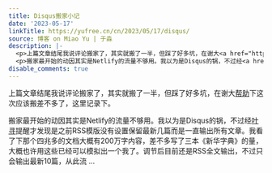 ```yaml
---
title: Disqus搬家小记
date: '2023-05-17'
linkTitle: https://yufree.cn/cn/2023/05/17/disqus/
source: 博客 on Miao Yu | 于淼
description: |-
  <p>上篇文章结尾我说评论搬家了，其实就搬了一半，但踩了好多坑，在谢大<a href="https://github.com/yufree/yufree.cn/discussions/146#discussioncomment-5905813">帮助</a>下这次应该搬差不多了，这里记录下。</p>
  <p>搬家最开始的动因其实是Netlify的流量不够用。我以为是Disqus的锅，不过经<a href="https://github.com/yufree/yufree.cn/discussions/146#discussioncomment-5891187">叶寻</a>提醒才发现是之前RSS模版没有设置保留最新几篇而是一直输出所有文章。我看了下那个四兆多的文档大概有200万字内容，差不多写了三本《新华字典》的量，大概也许用这些已经可以模拟出一个我了。调节后目前还是RSS全文输出，不过只会输出最新10篇，从此流 ...
disable_comments: true
---
```

<p>上篇文章结尾我说评论搬家了，其实就搬了一半，但踩了好多坑，在谢大<a href="https://github.com/yufree/yufree.cn/discussions/146#discussioncomment-5905813">帮助</a>下这次应该搬差不多了，这里记录下。</p>
<p>搬家最开始的动因其实是Netlify的流量不够用。我以为是Disqus的锅，不过经<a href="https://github.com/yufree/yufree.cn/discussions/146#discussioncomment-5891187">叶寻</a>提醒才发现是之前RSS模版没有设置保留最新几篇而是一直输出所有文章。我看了下那个四兆多的文档大概有200万字内容，差不多写了三本《新华字典》的量，大概也许用这些已经可以模拟出一个我了。调节后目前还是RSS全文输出，不过只会输出最新10篇，从此流 ...